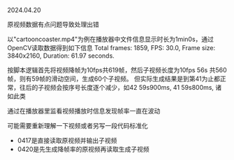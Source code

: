 2024.04.20

原视频数据有点问题导致处理出错

以"cartooncoaster.mp4"为例在播放器中文件信息显示时长为1min0s，通过OpenCV读取数据得到如下信息
Total frames: 1859, FPS: 30.0, Frame size: 3840x2160, Duration: 61.97 seconds.

按脚本逻辑首先将视频降帧为10fps共619帧，然后子视频长度为10fps 56s 共560帧，则有59帧的滑动空间，生成60个子视频。
但实际生成结果是到第41为止都正常，往后的子视频会按序号长度逐个减少，如42 59s900ms, 41 59s800ms, 诸如此类

通过在播放器里监看视频播放时信息发现帧率一直在波动

可能需要重新理解一下视频或者另写一段代码标准化

- 0417是直接读取原视频并输出子视频
- 0420是先生成降帧率的原视频再读取生成子视频